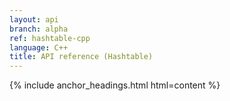 ```yaml
---
layout: api
branch: alpha
ref: hashtable-cpp
language: C++
title: API reference (Hashtable)
---
```

{% include anchor_headings.html html=content %}
